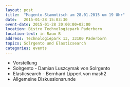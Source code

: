 ```yaml
---
layout: post
title:  "Magento-Stammtisch am 28.01.2015 um 19 Uhr"
date:   2015-01-28 15:03:30
event-date: 2015-01-28 20:00:00+02:00
location: Bistro Technologiepark Paderborn
location-text: in Raum B
address: Technologiepark 13, 33100 Paderborn
topics: Solrgento und Elasticsearch
categories: events
---
```


*  Vorstellung
*  Solrgento - Damian Luszcymak von Solrgento 
*  Elasticsearch - Bernhard Lippert von mash2
*  Allgemeine Diskussionsrunde
